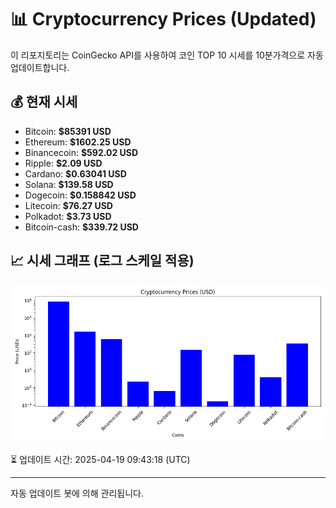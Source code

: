 
# 📊 Cryptocurrency Prices (Updated)

이 리포지토리는 CoinGecko API를 사용하여 코인 TOP 10 시세를 10분가격으로 자동 업데이트합니다.

## 💰 현재 시세
- Bitcoin: **$85391 USD**
- Ethereum: **$1602.25 USD**
- Binancecoin: **$592.02 USD**
- Ripple: **$2.09 USD**
- Cardano: **$0.63041 USD**
- Solana: **$139.58 USD**
- Dogecoin: **$0.158842 USD**
- Litecoin: **$76.27 USD**
- Polkadot: **$3.73 USD**
- Bitcoin-cash: **$339.72 USD**

## 📈 시세 그래프 (로그 스케일 적용)
![Crypto Prices](crypto_prices.png)

⏳ 업데이트 시간: 2025-04-19 09:43:18 (UTC)

---
자동 업데이트 봇에 의해 관리됩니다.
